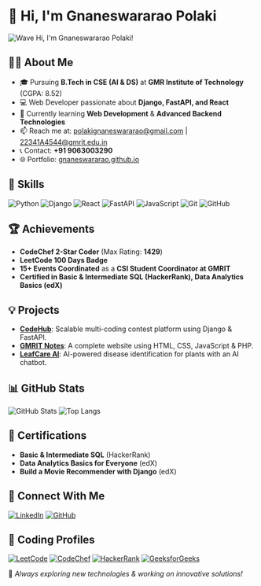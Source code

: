 # 👋 Hi, I'm Gnaneswararao Polaki

![Wave](https://raw.githubusercontent.com/GNANESWARARAO-POLAKI/GNANESWARARAO-POLAKI/main/wave.gif) Hi, I'm Gnaneswararao Polaki!

## 👨‍💻 About Me
- 🎓 Pursuing **B.Tech in CSE (AI & DS)** at **GMR Institute of Technology** (CGPA: 8.52)
- 💻 Web Developer passionate about **Django, FastAPI, and React**
- 🌱 Currently learning **Web Development** & **Advanced Backend Technologies**
- 📫 Reach me at: [polakignaneswararao@gmail.com](mailto:polakignaneswararao@gmail.com) | [22341A4544@gmrit.edu.in](mailto:22341A4544@gmrit.edu.in)
- 📞 Contact: **+91 9063003290**
-  🌐 Portfolio: [gnaneswararao.github.io](https://gnaneswararao-polaki.github.io)

## 🚀 Skills
![Python](https://img.shields.io/badge/Python-3776AB?style=for-the-badge&logo=python&logoColor=white)
![Django](https://img.shields.io/badge/Django-092E20?style=for-the-badge&logo=django&logoColor=white)
![React](https://img.shields.io/badge/React-20232A?style=for-the-badge&logo=react&logoColor=61DAFB)
![FastAPI](https://img.shields.io/badge/FastAPI-009688?style=for-the-badge&logo=fastapi&logoColor=white)
![JavaScript](https://img.shields.io/badge/JavaScript-F7DF1E?style=for-the-badge&logo=javascript&logoColor=black)
![Git](https://img.shields.io/badge/Git-F05032?style=for-the-badge&logo=git&logoColor=white)
![GitHub](https://img.shields.io/badge/GitHub-181717?style=for-the-badge&logo=github&logoColor=white)

## 🏆 Achievements
- **CodeChef 2-Star Coder** (Max Rating: **1429**)
- **LeetCode 100 Days Badge**
- **15+ Events Coordinated** as a **CSI Student Coordinator at GMRIT**
- **Certified in Basic & Intermediate SQL (HackerRank), Data Analytics Basics (edX)**

## 💡 Projects
- **[CodeHub](https://github.com/GNANESWARARAO-POLAKI/CodeHub)**: Scalable multi-coding contest platform using Django & FastAPI.
- **[GMRIT Notes](https://github.com/GNANESWARARAO-POLAKI/GMRIT-Notes)**: A complete website using HTML, CSS, JavaScript & PHP.
- **[LeafCare AI](https://leafcareai.vercel.app)**: AI-powered disease identification for plants with an AI chatbot.

## 📊 GitHub Stats
![GitHub Stats](https://github-readme-stats.vercel.app/api?username=GNANESWARARAO-POLAKI&show_icons=true&theme=radical)
![Top Langs](https://github-readme-stats.vercel.app/api/top-langs/?username=GNANESWARARAO-POLAKI&layout=compact&theme=radical)

## 🎯 Certifications
- **Basic & Intermediate SQL** (HackerRank)
- **Data Analytics Basics for Everyone** (edX)
- **Build a Movie Recommender with Django** (edX)

## 🤝 Connect With Me
[![LinkedIn](https://img.shields.io/badge/LinkedIn-blue?style=for-the-badge&logo=linkedin)](https://www.linkedin.com/in/gnaneswararao-polaki-b32113257)
[![GitHub](https://img.shields.io/badge/GitHub-black?style=for-the-badge&logo=github)](https://github.com/GNANESWARARAO-POLAKI)

## 🧠 Coding Profiles

[![LeetCode](https://img.shields.io/badge/LeetCode-FFA116?style=for-the-badge&logo=leetcode&logoColor=black)](https://leetcode.com/u/GNANESWARARAO/)
[![CodeChef](https://img.shields.io/badge/CodeChef-5B4638?style=for-the-badge&logo=codechef&logoColor=white)](https://www.codechef.com/users/gnaneswararao2)
[![HackerRank](https://img.shields.io/badge/HackerRank-2EC866?style=for-the-badge&logo=hackerrank&logoColor=white)](https://www.hackerrank.com/gnaneswararao1)
[![GeeksforGeeks](https://img.shields.io/badge/GeeksforGeeks-0F9D58?style=for-the-badge&logo=geeksforgeeks&logoColor=white)](https://auth.geeksforgeeks.org/user/gnaneswararao1/profile)


🚀 *Always exploring new technologies & working on innovative solutions!*
